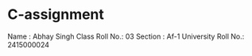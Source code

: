 # C-assignment


Name : Abhay Singh
Class Roll No.: 03
Section : Af-1
University Roll No.: 2415000024
